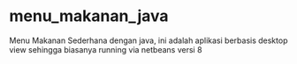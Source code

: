 # menu_makanan_java
Menu Makanan Sederhana dengan java, ini adalah aplikasi berbasis desktop view sehingga biasanya running via netbeans versi 8


